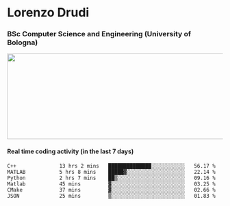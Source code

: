 # Lorenzo Drudi
### BSc Computer Science and Engineering (University of Bologna)

<img src="https://github-readme-stats-lorenzodrudi.vercel.app/api?username=LorenzoDrudi&count_private=true&show_icons=true&theme=gruvbox" height=200px width=550px>

<!---Use wakatime plugins to track the coding time--->
#### Real time coding activity (in the last 7 days)
<!--START_SECTION:waka-->

```text
C++              13 hrs 2 mins   ██████████████░░░░░░░░░░░   56.17 %
MATLAB           5 hrs 8 mins    █████▓░░░░░░░░░░░░░░░░░░░   22.14 %
Python           2 hrs 7 mins    ██▒░░░░░░░░░░░░░░░░░░░░░░   09.16 %
Matlab           45 mins         ▓░░░░░░░░░░░░░░░░░░░░░░░░   03.25 %
CMake            37 mins         ▓░░░░░░░░░░░░░░░░░░░░░░░░   02.66 %
JSON             25 mins         ▒░░░░░░░░░░░░░░░░░░░░░░░░   01.83 %
```

<!--END_SECTION:waka-->

